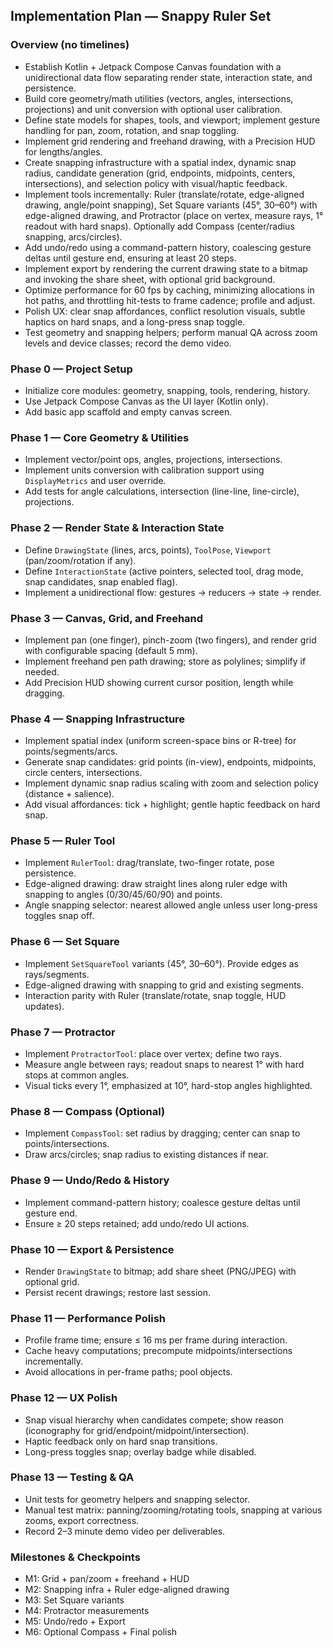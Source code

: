 ## Implementation Plan — Snappy Ruler Set

### Overview (no timelines)
- Establish Kotlin + Jetpack Compose Canvas foundation with a unidirectional data flow separating render state, interaction state, and persistence.
- Build core geometry/math utilities (vectors, angles, intersections, projections) and unit conversion with optional user calibration.
- Define state models for shapes, tools, and viewport; implement gesture handling for pan, zoom, rotation, and snap toggling.
- Implement grid rendering and freehand drawing, with a Precision HUD for lengths/angles.
- Create snapping infrastructure with a spatial index, dynamic snap radius, candidate generation (grid, endpoints, midpoints, centers, intersections), and selection policy with visual/haptic feedback.
- Implement tools incrementally: Ruler (translate/rotate, edge-aligned drawing, angle/point snapping), Set Square variants (45°, 30–60°) with edge-aligned drawing, and Protractor (place on vertex, measure rays, 1° readout with hard snaps). Optionally add Compass (center/radius snapping, arcs/circles).
- Add undo/redo using a command-pattern history, coalescing gesture deltas until gesture end, ensuring at least 20 steps.
- Implement export by rendering the current drawing state to a bitmap and invoking the share sheet, with optional grid background.
- Optimize performance for 60 fps by caching, minimizing allocations in hot paths, and throttling hit-tests to frame cadence; profile and adjust.
- Polish UX: clear snap affordances, conflict resolution visuals, subtle haptics on hard snaps, and a long-press snap toggle.
- Test geometry and snapping helpers; perform manual QA across zoom levels and device classes; record the demo video.

### Phase 0 — Project Setup 
- Initialize core modules: geometry, snapping, tools, rendering, history.
- Use Jetpack Compose Canvas as the UI layer (Kotlin only).
- Add basic app scaffold and empty canvas screen.

### Phase 1 — Core Geometry & Utilities
- Implement vector/point ops, angles, projections, intersections.
- Implement units conversion with calibration support using `DisplayMetrics` and user override.
- Add tests for angle calculations, intersection (line-line, line-circle), projections.

### Phase 2 — Render State & Interaction State
- Define `DrawingState` (lines, arcs, points), `ToolPose`, `Viewport` (pan/zoom/rotation if any).
- Define `InteractionState` (active pointers, selected tool, drag mode, snap candidates, snap enabled flag).
- Implement a unidirectional flow: gestures -> reducers -> state -> render.

### Phase 3 — Canvas, Grid, and Freehand
- Implement pan (one finger), pinch-zoom (two fingers), and render grid with configurable spacing (default 5 mm).
- Implement freehand pen path drawing; store as polylines; simplify if needed.
- Add Precision HUD showing current cursor position, length while dragging.

### Phase 4 — Snapping Infrastructure
- Implement spatial index (uniform screen-space bins or R-tree) for points/segments/arcs.
- Generate snap candidates: grid points (in-view), endpoints, midpoints, circle centers, intersections.
- Implement dynamic snap radius scaling with zoom and selection policy (distance + salience).
- Add visual affordances: tick + highlight; gentle haptic feedback on hard snap.

### Phase 5 — Ruler Tool
- Implement `RulerTool`: drag/translate, two-finger rotate, pose persistence.
- Edge-aligned drawing: draw straight lines along ruler edge with snapping to angles (0/30/45/60/90) and points.
- Angle snapping selector: nearest allowed angle unless user long-press toggles snap off.

### Phase 6 — Set Square
- Implement `SetSquareTool` variants (45°, 30–60°). Provide edges as rays/segments.
- Edge-aligned drawing with snapping to grid and existing segments.
- Interaction parity with Ruler (translate/rotate, snap toggle, HUD updates).

### Phase 7 — Protractor
- Implement `ProtractorTool`: place over vertex; define two rays.
- Measure angle between rays; readout snaps to nearest 1° with hard stops at common angles.
- Visual ticks every 1°, emphasized at 10°, hard-stop angles highlighted.

### Phase 8 — Compass (Optional)
- Implement `CompassTool`: set radius by dragging; center can snap to points/intersections.
- Draw arcs/circles; snap radius to existing distances if near.

### Phase 9 — Undo/Redo & History 
- Implement command-pattern history; coalesce gesture deltas until gesture end.
- Ensure ≥ 20 steps retained; add undo/redo UI actions.

### Phase 10 — Export & Persistence 
- Render `DrawingState` to bitmap; add share sheet (PNG/JPEG) with optional grid.
- Persist recent drawings; restore last session.

### Phase 11 — Performance Polish
- Profile frame time; ensure ≤ 16 ms per frame during interaction.
- Cache heavy computations; precompute midpoints/intersections incrementally.
- Avoid allocations in per-frame paths; pool objects.

### Phase 12 — UX Polish 
- Snap visual hierarchy when candidates compete; show reason (iconography for grid/endpoint/midpoint/intersection).
- Haptic feedback only on hard snap transitions.
- Long-press toggles snap; overlay badge while disabled.

### Phase 13 — Testing & QA
- Unit tests for geometry helpers and snapping selector.
- Manual test matrix: panning/zooming/rotating tools, snapping at various zooms, export correctness.
- Record 2–3 minute demo video per deliverables.

### Milestones & Checkpoints
- M1: Grid + pan/zoom + freehand + HUD
- M2: Snapping infra + Ruler edge-aligned drawing
- M3: Set Square variants
- M4: Protractor measurements
- M5: Undo/redo + Export
- M6: Optional Compass + Final polish
